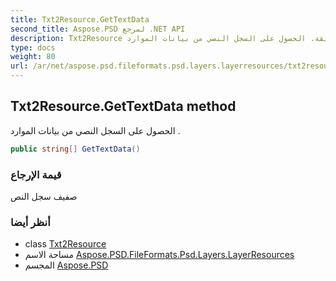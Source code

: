 ```yaml
---
title: Txt2Resource.GetTextData
second_title: Aspose.PSD لمرجع .NET API
description: Txt2Resource طريقة. الحصول على السجل النصي من بيانات الموارد .
type: docs
weight: 80
url: /ar/net/aspose.psd.fileformats.psd.layers.layerresources/txt2resource/gettextdata/
---
```

## Txt2Resource.GetTextData method

الحصول على السجل النصي من بيانات الموارد .

```csharp
public string[] GetTextData()
```

### قيمة الإرجاع

صفيف سجل النص

### أنظر أيضا

* class [Txt2Resource](../)
* مساحة الاسم [Aspose.PSD.FileFormats.Psd.Layers.LayerResources](../../txt2resource/)
* المجسم [Aspose.PSD](../../../)


